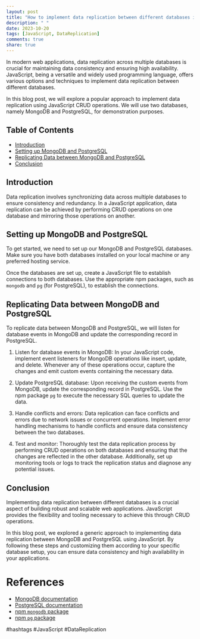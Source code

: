```yaml
---
layout: post
title: "How to implement data replication between different databases in JavaScript CRUD operations."
description: " "
date: 2023-10-20
tags: [JavaScript, DataReplication]
comments: true
share: true
---
```


In modern web applications, data replication across multiple databases is crucial for maintaining data consistency and ensuring high availability. JavaScript, being a versatile and widely used programming language, offers various options and techniques to implement data replication between different databases.

In this blog post, we will explore a popular approach to implement data replication using JavaScript CRUD operations. We will use two databases, namely MongoDB and PostgreSQL, for demonstration purposes.

## Table of Contents
- [Introduction](#introduction)
- [Setting up MongoDB and PostgreSQL](#setting-up-mongodb-and-postgresql)
- [Replicating Data between MongoDB and PostgreSQL](#replicating-data-between-mongodb-and-postgresql)
- [Conclusion](#conclusion)

## Introduction
Data replication involves synchronizing data across multiple databases to ensure consistency and redundancy. In a JavaScript application, data replication can be achieved by performing CRUD operations on one database and mirroring those operations on another.

## Setting up MongoDB and PostgreSQL
To get started, we need to set up our MongoDB and PostgreSQL databases. Make sure you have both databases installed on your local machine or any preferred hosting service.

Once the databases are set up, create a JavaScript file to establish connections to both databases. Use the appropriate npm packages, such as `mongodb` and `pg` (for PostgreSQL), to establish the connections.

## Replicating Data between MongoDB and PostgreSQL
To replicate data between MongoDB and PostgreSQL, we will listen for database events in MongoDB and update the corresponding record in PostgreSQL.

1. Listen for database events in MongoDB: In your JavaScript code, implement event listeners for MongoDB operations like insert, update, and delete. Whenever any of these operations occur, capture the changes and emit custom events containing the necessary data.

2. Update PostgreSQL database: Upon receiving the custom events from MongoDB, update the corresponding record in PostgreSQL. Use the npm package `pg` to execute the necessary SQL queries to update the data.

3. Handle conflicts and errors: Data replication can face conflicts and errors due to network issues or concurrent operations. Implement error handling mechanisms to handle conflicts and ensure data consistency between the two databases.

4. Test and monitor: Thoroughly test the data replication process by performing CRUD operations on both databases and ensuring that the changes are reflected in the other database. Additionally, set up monitoring tools or logs to track the replication status and diagnose any potential issues.

## Conclusion
Implementing data replication between different databases is a crucial aspect of building robust and scalable web applications. JavaScript provides the flexibility and tooling necessary to achieve this through CRUD operations.

In this blog post, we explored a generic approach to implementing data replication between MongoDB and PostgreSQL using JavaScript. By following these steps and customizing them according to your specific database setup, you can ensure data consistency and high availability in your applications.

# References
- [MongoDB documentation](https://docs.mongodb.com/)
- [PostgreSQL documentation](https://www.postgresql.org/docs/)
- [npm `mongodb` package](https://www.npmjs.com/package/mongodb)
- [npm `pg` package](https://www.npmjs.com/package/pg)

#hashtags #JavaScript #DataReplication